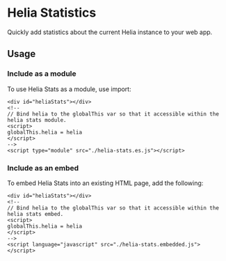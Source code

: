# Helia Statistics

Quickly add statistics about the current Helia instance to your web app.

## Usage

### Include as a module

To use Helia Stats as a module, use import:

```
<div id="heliaStats"></div>
<!--
// Bind helia to the globalThis var so that it accessible within the helia stats module.
<script>
globalThis.helia = helia
</script>
-->
<script type="module" src="./helia-stats.es.js"></script>
``` 

### Include as an embed

To embed Helia Stats into an existing HTML page, add the following:

```
<div id="heliaStats"></div>
<!--
// Bind helia to the globalThis var so that it accessible within the helia stats embed.
<script>
globalThis.helia = helia
</script>
-->
<script language="javascript" src="./helia-stats.embedded.js"></script>
``` 